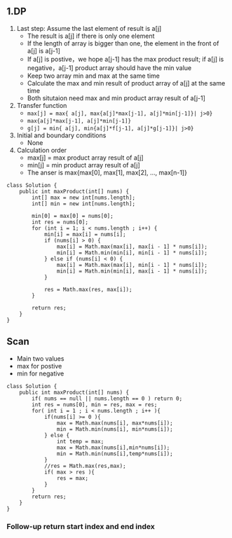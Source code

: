## 1.DP
1. Last step: Assume the last element of result is a[j]
	* The result is a[j] if there is only one element
	* If the length of array is bigger than one, the element in the front of a[j] is a[j-1]
	* If a[j] is postive，we hope a[j-1] has the max product result; if a[j] is negative，a[j-1] product array should have the min value
	* Keep two array min and max at the same time
	* Calculate the max and min result of product array of a[j] at the same time
	* Both situtaion need max and min product array result of a[j-1]
2. Transfer function
	* `max[j] = max{ a[j], max{a[j]*max[j-1], a[j]*min[j-1]}| j>0}`
	* `max{a[j]*max[j-1], a[j]*min[j-1]}` 
	* `g[j] = min{ a[j], min{a[j]*f[j-1], a[j]*g[j-1]}| j>0}`
3. Initial and boundary conditions
	* None
4. Calculation order
	* max[j] = max product array result of a[j]
	* min[j] = min product array result of a[j]
	* The anser is max{max[0], max[1], max[2], ..., max[n-1]}


```
class Solution {
    public int maxProduct(int[] nums) {
        int[] max = new int[nums.length];
        int[] min = new int[nums.length];
        
        min[0] = max[0] = nums[0];
        int res = nums[0];
        for (int i = 1; i < nums.length ; i++) {
            min[i] = max[i] = nums[i];
            if (nums[i] > 0) {
                max[i] = Math.max(max[i], max[i - 1] * nums[i]);
                min[i] = Math.min(min[i], min[i - 1] * nums[i]);
            } else if (nums[i] < 0) {
                max[i] = Math.max(max[i], min[i - 1] * nums[i]);
                min[i] = Math.min(min[i], max[i - 1] * nums[i]);
            }
            
            res = Math.max(res, max[i]);
        }
        
        return res;
    }
}
```



## Scan
* Main two values
* max for postive 
* min for negative

```
class Solution {
    public int maxProduct(int[] nums) {
        if( nums == null || nums.length == 0 ) return 0;
        int res = nums[0], min = res, max = res;
        for( int i = 1 ; i < nums.length ; i++ ){
            if(nums[i] >= 0 ){
                max = Math.max(nums[i], max*nums[i]);
                min = Math.min(nums[i], min*nums[i]);  
            } else {
                int temp = max;
                max = Math.max(nums[i],min*nums[i]);
                min = Math.min(nums[i],temp*nums[i]);
            }
            //res = Math.max(res,max);
            if( max > res ){
                res = max;
            }
        }
        return res;
    }
}
```

### Follow-up return start index and end index